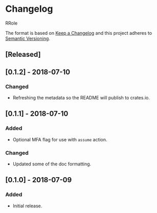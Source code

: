 # Changelog

RRole

The format is based on [Keep a Changelog](http://keepachangelog.com/en/1.0.0/)
and this project adheres to [Semantic Versioning](http://semver.org/spec/v2.0.0.html).

## [Released]

## [0.1.2] - 2018-07-10

### Changed

- Refreshing the metadata so the README will publish to crates.io.

## [0.1.1] - 2018-07-10

### Added

- Optional MFA flag for use with `assume` action.

### Changed

- Updated some of the doc formatting.

## [0.1.0] - 2018-07-09

### Added

- Initial release.